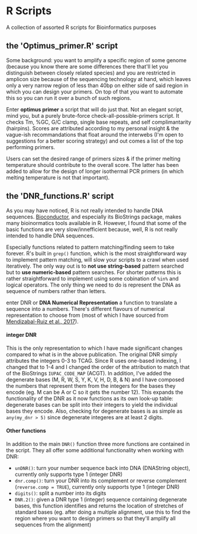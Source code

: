 # R Scripts
A collection of assorted R scripts for Bioinformatics purposes

## the 'Optimus_primer.R' script
Some background: you want to amplify a specific region of some genome (because you know there are some differences there that'll let you distinguish between closely related species) and you are restricted in amplicon size because of the sequencing technology at hand, which leaves only a very narrow region of less than 40bp on either side of said region in which you can design your primers. On top of that you want to automate this so you can run it over a bunch of such regions.

Enter **optimus primer** a script that will do just that. Not an elegant script, mind you, but a purely brute-force check-all-possible-primers script. It checks Tm, %GC, G/C clamp, single base repeats, and self complimantarity (hairpins). Scores are attributed according to my personal insight & the vague-ish recommandations that float around the interwebs (I'm open to suggestions for a better scoring strategy) and out comes a list of the top performing primers. 

Users can set the desired range of primers sizes & if the primer melting temperature should contribute to the overall score. The latter has been added to allow for the design of longer isothermal PCR primers (in which melting temperature is not that important). 

## the 'DNR_functions.R' script
As you may have noticed, R is not really intended to handle DNA sequences. [Bioconductor](https://www.bioconductor.org/), and especially its BioStrings package, makes many bioinormatics tools available in R. However, I found that some of the basic functions are very slow/innefficient because, well, R is not really intended to handle DNA sequences. 

Especially functions related to pattern matching/finding seem to take forever. R's built in `grep()` function, which is the most straightforward way to implement pattern matching, will slow your scripts to a crawl when used iteratively. The only way out is to **not use string-based** pattern searched but to **use numeric-based** pattern searches.  For shorter patterns this is rather straightforward to implement using some cobination of `%in%` and logical operators. The only thing we need to do is represent the DNA as sequence of numbers rather than letters. 

enter DNR or **DNA Numerical Representation** a function to translate a sequence into a numbers. There's different flavours of numerical representation to choose from (most of which I have sourced from [Mendizabal-Ruiz et al., 2017](http://journals.plos.org/plosone/article?id=10.1371/journal.pone.0173288)). 

#### integer DNR
This is the only representation to which I have made significant changes compared to what is in the above publication. The original DNR simply attributes the integers 0-3 to TCAG. Since R uses one-based indexing, I changed that to 1-4 and I changed the order of the attribution to match that of the BioStrings `IUPAC_CODE_MAP` (ACGT). In addition, I've added the degenerate bases (M, R, W, S, Y, K, V, H, D, B, & N) and I have composed the numbers that represent them from the integers for the bases they encode (eg. M can be A or C so it gets the number 12). This expands the functionality of the DNR as it now functions as its own look-up table: degenerate bases can be split into their integers to yield the individual bases they encode. Also, checking for degenerate bases is as simple as `any(my_dnr > 5)` since degenerate integeres are at least 2 digits.

#### Other functions
In addition to the main `DNR()` function three more functions are contained in the script. They all offer some additional functionality when working with DNR:
- `unDNR()`: turn your number sequence back into DNA (DNAString object), currently only supports type 1 (integer DNR)
- `dnr.comp()`: turn your DNR into its complement or reverse complement (`reverse.comp = TRUE`), currently only supports type 1 (integer DNR)
- `digits()`: split a number into its digits
- `DNR.2()`: given a DNR type 1 (integer) sequence containing degenerate bases, this function identifies and returns the location of stretches of standard bases (eg. after doing a multiple alignment, use this to find the region where you want to design primers so that they'll amplify all sequences from the alignment)
